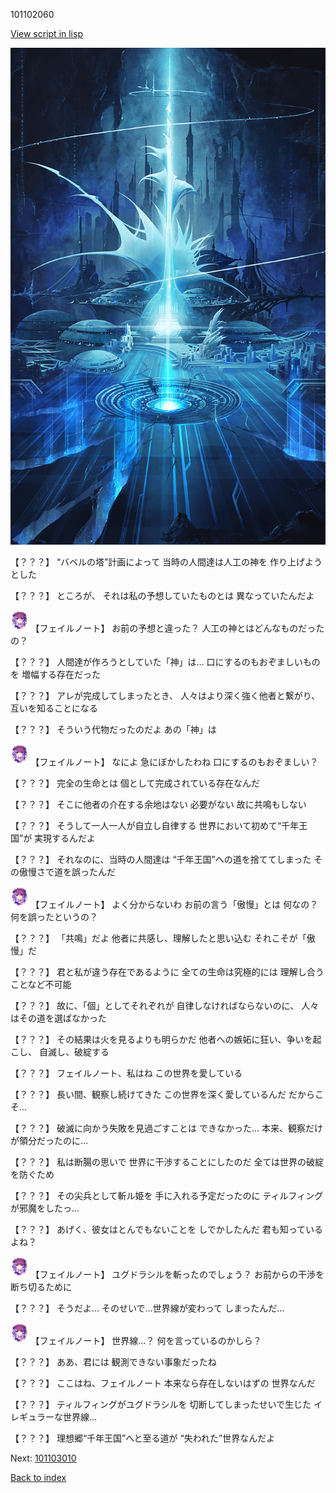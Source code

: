 101102060

[View script in lisp](../scripts/101102060.txt)

![profound.png](../images/backgrounds/profound.png)

【？？？】
“バベルの塔”計画によって
当時の人間達は人工の神を
作り上げようとした

【？？？】
ところが、
それは私の予想していたものとは
異なっていたんだよ

<img src="../images/units/3401911.png" alt="3401911.png" height="34"/>
【フェイルノート】
お前の予想と違った？
人工の神とはどんなものだったの？

【？？？】
人間達が作ろうとしていた「神」は…
口にするのもおぞましいものを
増幅する存在だった

【？？？】
アレが完成してしまったとき、
人々はより深く強く他者と繋がり、
互いを知ることになる

【？？？】
そういう代物だったのだよ
あの「神」は

<img src="../images/units/3401911.png" alt="3401911.png" height="34"/>
【フェイルノート】
なによ
急にぼかしたわね
口にするのもおぞましい？

【？？？】
完全の生命とは
個として完成されている存在なんだ

【？？？】
そこに他者の介在する余地はない
必要がない
故に共鳴もしない

【？？？】
そうして一人一人が自立し自律する
世界において初めて“千年王国”が
実現するんだよ

【？？？】
それなのに、当時の人間達は
“千年王国”への道を捨ててしまった
その傲慢さで道を誤ったんだ

<img src="../images/units/3401911.png" alt="3401911.png" height="34"/>
【フェイルノート】
よく分からないわ
お前の言う「傲慢」とは
何なの？何を誤ったというの？

【？？？】
「共鳴」だよ
他者に共感し、理解したと思い込む
それこそが「傲慢」だ

【？？？】
君と私が違う存在であるように
全ての生命は究極的には
理解し合うことなど不可能

【？？？】
故に、「個」としてそれぞれが
自律しなければならないのに、
人々はその道を選ばなかった

【？？？】
その結果は火を見るよりも明らかだ
他者への嫉妬に狂い、争いを起こし、
自滅し、破綻する

【？？？】
フェイルノート、私はね
この世界を愛している

【？？？】
長い間、観察し続けてきた
この世界を深く愛しているんだ
だからこそ…

【？？？】
破滅に向かう失敗を見過ごすことは
できなかった…
本来、観察だけが領分だったのに…

【？？？】
私は断腸の思いで
世界に干渉することにしたのだ
全ては世界の破綻を防ぐため

【？？？】
その尖兵として斬ル姫を
手に入れる予定だったのに
ティルフィングが邪魔をしたっ…

【？？？】
あげく、彼女はとんでもないことを
しでかしたんだ
君も知っているよね？

<img src="../images/units/3401911.png" alt="3401911.png" height="34"/>
【フェイルノート】
ユグドラシルを斬ったのでしょう？
お前からの干渉を断ち切るために

【？？？】
そうだよ…
そのせいで…世界線が変わって
しまったんだ…

<img src="../images/units/3401911.png" alt="3401911.png" height="34"/>
【フェイルノート】
世界線…？
何を言っているのかしら？

【？？？】
ああ、君には
観測できない事象だったね

【？？？】
ここはね、フェイルノート
本来なら存在しないはずの
世界なんだ

【？？？】
ティルフィングがユグドラシルを
切断してしまったせいで生じた
イレギュラーな世界線…

【？？？】
理想郷“千年王国”へと至る道が
“失われた”世界なんだよ

Next: [101103010](101103010.md)

[Back to index](index.md)
